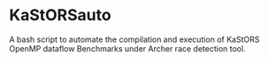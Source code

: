 # KaStORSauto
A bash script to automate the compilation and execution of KaStORS OpenMP dataflow Benchmarks under Archer race detection tool.
